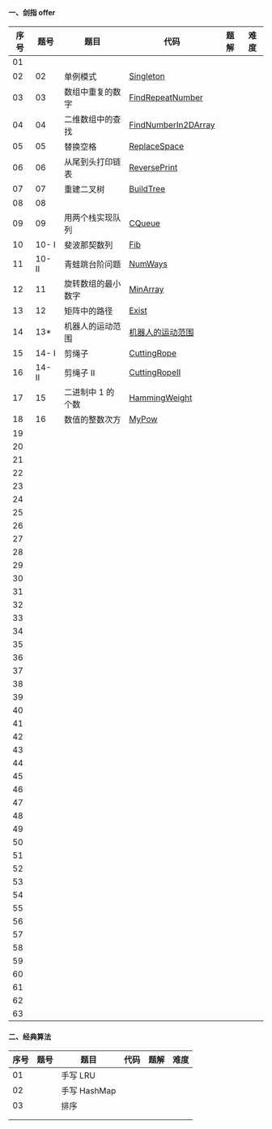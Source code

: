 #### 一、剑指 offer

| 序号 | 题号   | 题目               | 代码                                                         | 题解 | 难度 |
| ---- | ------ | ------------------ | ------------------------------------------------------------ | ---- | ---- |
| 01   |        |                    |                                                              |      |      |
| 02   | 02     | 单例模式           | [Singleton](https://github.com/huangliangyun/LeetCode/blob/master/src/com/stardust/offer/Singleton.java) |      |      |
| 03   | 03     | 数组中重复的数字   | [FindRepeatNumber](https://github.com/huangliangyun/LeetCode/blob/master/src/com/stardust/offer/FindRepeatNumber.java) |      |      |
| 04   | 04     | 二维数组中的查找   | [FindNumberIn2DArray](https://github.com/huangliangyun/LeetCode/blob/master/src/com/stardust/offer/FindNumberIn2DArray.java) |      |      |
| 05   | 05     | 替换空格           | [ReplaceSpace](https://github.com/huangliangyun/LeetCode/blob/master/src/com/stardust/offer/ReplaceSpace.java) |      |      |
| 06   | 06     | 从尾到头打印链表   | [ReversePrint](https://github.com/huangliangyun/LeetCode/blob/master/src/com/stardust/offer/ReversePrint.java) |      |      |
| 07   | 07     | 重建二叉树         | [BuildTree](https://github.com/huangliangyun/LeetCode/blob/master/src/com/stardust/offer/BuildTree.java) |      |      |
| 08   | 08     |                    |                                                              |      |      |
| 09   | 09     | 用两个栈实现队列   | [CQueue](https://github.com/huangliangyun/LeetCode/blob/master/src/com/stardust/offer/CQueue.java) |      |      |
| 10   | 10- I  | 斐波那契数列       | [Fib](https://github.com/huangliangyun/LeetCode/blob/master/src/com/stardust/offer/Fib.java) |      |      |
| 11   | 10- II | 青蛙跳台阶问题     | [NumWays](https://github.com/huangliangyun/LeetCode/blob/master/src/com/stardust/offer/NumWays.java) |      |      |
| 12   | 11     | 旋转数组的最小数字 | [MinArray](https://github.com/huangliangyun/LeetCode/blob/master/src/com/stardust/offer/MinArray.java) |      |      |
| 13   | 12     | 矩阵中的路径       | [Exist](https://github.com/huangliangyun/LeetCode/blob/master/src/com/stardust/offer/Exist.java) |      |      |
| 14   | 13*    | 机器人的运动范围   | [机器人的运动范围]()                                         |      |      |
| 15   | 14- I  | 剪绳子             | [CuttingRope](https://github.com/huangliangyun/LeetCode/blob/master/src/com/stardust/offer/CuttingRope.java) |      |      |
| 16   | 14- II | 剪绳子 II          | [CuttingRopeII](https://github.com/huangliangyun/LeetCode/blob/master/src/com/stardust/offer/CuttingRope2.java) |      |      |
| 17   | 15     | 二进制中 1 的个数  | [HammingWeight](https://github.com/huangliangyun/LeetCode/blob/master/src/com/stardust/offer/HammingWeight.java) |      |      |
| 18   | 16     | 数值的整数次方     | [MyPow](https://github.com/huangliangyun/LeetCode/blob/master/src/com/stardust/offer/MyPow.java) |      |      |
| 19   |        |                    |                                                              |      |      |
| 20   |        |                    |                                                              |      |      |
| 21   |        |                    |                                                              |      |      |
| 22   |        |                    |                                                              |      |      |
| 23   |        |                    |                                                              |      |      |
| 24   |        |                    |                                                              |      |      |
| 25   |        |                    |                                                              |      |      |
| 26   |        |                    |                                                              |      |      |
| 27   |        |                    |                                                              |      |      |
| 28   |        |                    |                                                              |      |      |
| 29   |        |                    |                                                              |      |      |
| 30   |        |                    |                                                              |      |      |
| 31   |        |                    |                                                              |      |      |
| 32   |        |                    |                                                              |      |      |
| 33   |        |                    |                                                              |      |      |
| 34   |        |                    |                                                              |      |      |
| 35   |        |                    |                                                              |      |      |
| 36   |        |                    |                                                              |      |      |
| 37   |        |                    |                                                              |      |      |
| 38   |        |                    |                                                              |      |      |
| 39   |        |                    |                                                              |      |      |
| 40   |        |                    |                                                              |      |      |
| 41   |        |                    |                                                              |      |      |
| 42   |        |                    |                                                              |      |      |
| 43   |        |                    |                                                              |      |      |
| 44   |        |                    |                                                              |      |      |
| 45   |        |                    |                                                              |      |      |
| 46   |        |                    |                                                              |      |      |
| 47   |        |                    |                                                              |      |      |
| 48   |        |                    |                                                              |      |      |
| 49   |        |                    |                                                              |      |      |
| 50   |        |                    |                                                              |      |      |
| 51   |        |                    |                                                              |      |      |
| 52   |        |                    |                                                              |      |      |
| 53   |        |                    |                                                              |      |      |
| 54   |        |                    |                                                              |      |      |
| 55   |        |                    |                                                              |      |      |
| 56   |        |                    |                                                              |      |      |
| 57   |        |                    |                                                              |      |      |
| 58   |        |                    |                                                              |      |      |
| 59   |        |                    |                                                              |      |      |
| 60   |        |                    |                                                              |      |      |
| 61   |        |                    |                                                              |      |      |
| 62   |        |                    |                                                              |      |      |
| 63   |        |                    |                                                              |      |      |



#### 二、经典算法

| 序号 | 题号 | 题目         | 代码 | 题解 | 难度 |
| ---- | ---- | ------------ | ---- | ---- | ---- |
| 01   |      | 手写 LRU     |      |      |      |
| 02   |      | 手写 HashMap |      |      |      |
| 03   |      | 排序         |      |      |      |
|      |      |              |      |      |      |
|      |      |              |      |      |      |